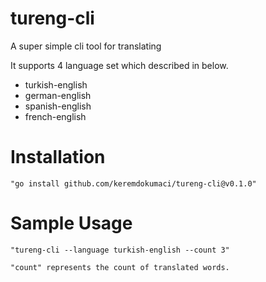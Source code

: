 # tureng-cli

A super simple cli tool for translating

It supports 4 language set which described in below.

- turkish-english
- german-english
- spanish-english
- french-english

# Installation

    "go install github.com/keremdokumaci/tureng-cli@v0.1.0"

# Sample Usage

    "tureng-cli --language turkish-english --count 3"

`"count" represents the count of translated words.`

